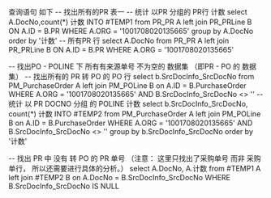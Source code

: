 查询语句 如下
-- 找出所有的PR  表一
    -- 统计 以PR 分组的 PR行 计数
    select A.DocNo,count(*) 计数 INTO #TEMP1 from PR_PR A left join PR_PRLine B ON A.ID = B.PR WHERE A.ORG = '1001708020135665'  group by A.DocNo order by '计数'
    -- 所有PR 行
    select A.DocNo from PR_PR A left join PR_PRLine B ON A.ID = B.PR WHERE A.ORG = '1001708020135665'

-- 找出PO - POLINE 下 所有有来源单号 不为空的 数据集 （即PR - PO 的 数据集）
    -- 找出所有的 PR 转 PO 的 PO 行
    select b.SrcDocInfo_SrcDocNo from PM_PurchaseOrder A left join PM_POLine B on A.ID = B.PurchaseOrder WHERE A.ORG = '1001708020135665'  AND B.SrcDocInfo_SrcDocNo <> '' 
    -- 统计 以 PR DOCNO 分组 的 POLINE 计数
    select b.SrcDocInfo_SrcDocNo, count(*) 计数  INTO #TEMP2 from PM_PurchaseOrder A left join PM_POLine B on A.ID = B.PurchaseOrder WHERE A.ORG = '1001708020135665'  AND B.SrcDocInfo_SrcDocNo <> '' group by b.SrcDocInfo_SrcDocNo order by '计数'

-- 找出 PR 中 没有 转 PO 的 PR 单号  （注意： 这里只找出了采购单号 而非 采购单行， 所以还需要进行具体的分析。）
    select A.DocNo, A.计数 from #TEMP1 A left join #TEMP2 B on A.DocNo = B.SrcDocInfo_SrcDocNo WHERE B.SrcDocInfo_SrcDocNo IS NULL
